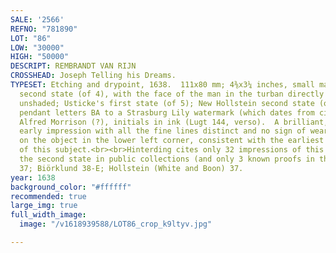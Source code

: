 ```yaml
---
SALE: '2566'
REFNO: "781890"
LOT: "86"
LOW: "30000"
HIGH: "50000"
DESCRIPT: REMBRANDT VAN RIJN
CROSSHEAD: Joseph Telling his Dreams.
TYPESET: Etching and drypoint, 1638.  111x80 mm; 4⅜x3¼ inches, small margins.  Biörklund's
  second state (of 4), with the face of the man in the turban directly behind Joseph
  unshaded; Usticke's first state (of 5); New Hollstein second state (of 6).  The
  pendant letters BA to a Strasburg Lily watermark (which dates from circa 1638).  Ex-collection
  Alfred Morrison (?), initials in ink (Lugt 144, verso).  A brilliant, richly-inked,
  early impression with all the fine lines distinct and no sign of wear, with burr
  on the object in the lower left corner, consistent with the earliest impressions
  of this subject.<br><br>Hinterding cites only 32 impressions of this subject in
  the second state in public collections (and only 3 known proofs in the first state).  Bartsch
  37; Biörklund 38-E; Hollstein (White and Boon) 37.
year: 1638
background_color: "#ffffff"
recommended: true
large_img: true
full_width_image:
  image: "/v1618939588/LOT86_crop_k9ltyv.jpg"

---
```

